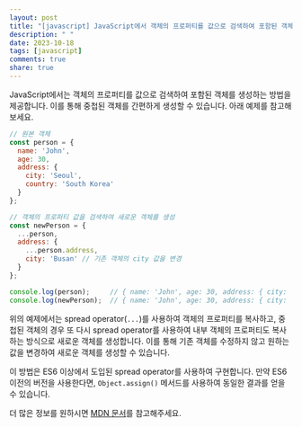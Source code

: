 ```yaml
---
layout: post
title: "[javascript] JavaScript에서 객체의 프로퍼티를 값으로 검색하여 포함된 객체를 생성하는 방법에 대해 알려주세요."
description: " "
date: 2023-10-18
tags: [javascript]
comments: true
share: true
---
```


JavaScript에서는 객체의 프로퍼티를 값으로 검색하여 포함된 객체를 생성하는 방법을 제공합니다. 이를 통해 중첩된 객체를 간편하게 생성할 수 있습니다. 아래 예제를 참고해보세요.

```javascript
// 원본 객체
const person = {
  name: 'John',
  age: 30,
  address: {
    city: 'Seoul',
    country: 'South Korea'
  }
};

// 객체의 프로퍼티 값을 검색하여 새로운 객체를 생성
const newPerson = {
  ...person,
  address: {
    ...person.address,
    city: 'Busan' // 기존 객체의 city 값을 변경
  }
};

console.log(person);     // { name: 'John', age: 30, address: { city: 'Seoul', country: 'South Korea' } }
console.log(newPerson);  // { name: 'John', age: 30, address: { city: 'Busan', country: 'South Korea' } }
```

위의 예제에서는 spread operator(`...`)를 사용하여 객체의 프로퍼티를 복사하고, 중첩된 객체의 경우 또 다시 spread operator를 사용하여 내부 객체의 프로퍼티도 복사하는 방식으로 새로운 객체를 생성합니다. 이를 통해 기존 객체를 수정하지 않고 원하는 값을 변경하여 새로운 객체를 생성할 수 있습니다.

이 방법은 ES6 이상에서 도입된 spread operator를 사용하여 구현합니다. 만약 ES6 이전의 버전을 사용한다면, `Object.assign()` 메서드를 사용하여 동일한 결과를 얻을 수 있습니다.

더 많은 정보를 원하시면 [MDN 문서](https://developer.mozilla.org/ko/docs/Web/JavaScript/Reference/Operators/Spread_syntax)를 참고해주세요.